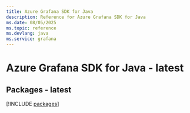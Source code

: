```yaml
---
title: Azure Grafana SDK for Java
description: Reference for Azure Grafana SDK for Java
ms.date: 08/05/2025
ms.topic: reference
ms.devlang: java
ms.service: grafana
---
```

# Azure Grafana SDK for Java - latest
## Packages - latest
[!INCLUDE [packages](grafana-index.md)]